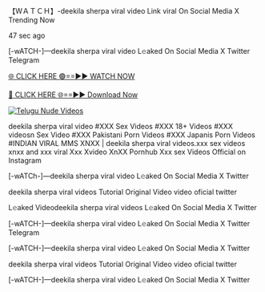 【﻿WＡＴＣＨ】-deekila sherpa viral video Link viral On Social Media X Trending Now


47 sec ago

[-wATCH-]—deekila sherpa viral video L𝚎aked On Social Media X Twitter Telegram

[🌐 CLICK HERE 🟢==►► WATCH NOW](https://viral-xone.blogspot.com/2025/01/valovideo.html)

[🔴 CLICK HERE 🌐==►► Download Now](https://viral-xone.blogspot.com/2025/01/valovideo.html)

[![Telugu Nude Videos](https://i.imgur.com/dJHk4Zq.gif)](https://viral-xone.blogspot.com/2025/01/valovideo.html)

deekila sherpa viral video #XXX Sex Videos #XXX 18+ Videos #XXX videosn Sex Video #XXX Pakistani Porn Videos #XXX Japanis Porn Videos #INDIAN VIRAL MMS XNXX | deekila sherpa viral videos.xxx sex videos xnxx and xxx viral Xxx Xvideo XnXX Pornhub Xxx sex Videos Official on Instagram

[-wATCh-]—deekila sherpa viral video L𝚎aked On Social Media X Twitter

deekila sherpa viral videos Tutorial Original Video video oficial twitter

L𝚎aked Videodeekila sherpa viral videos L𝚎aked On Social Media X Twitter

[-wATCH-]—deekila sherpa viral video L𝚎aked On Social Media X Twitter Telegram

[-wATCH-]—deekila sherpa viral video L𝚎aked On Social Media X Twitter

deekila sherpa viral videos Tutorial Original Video video oficial twitter

[-wATCH-]—deekila sherpa viral video L𝚎aked On Social Media X Twitter